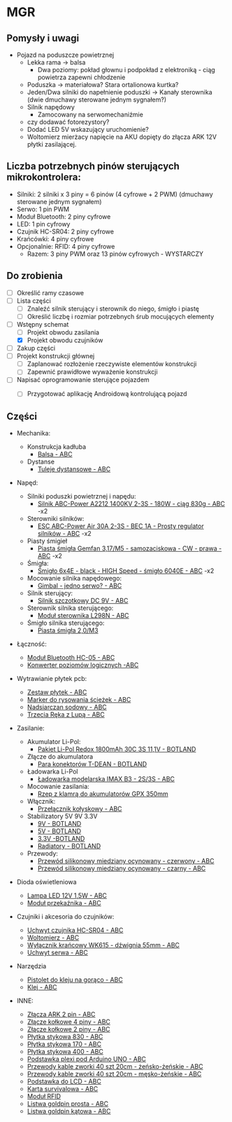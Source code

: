 # MGR

## Pomysły i uwagi
* Pojazd na poduszcze powietrznej
  * Lekka rama -> balsa
    * Dwa poziomy: pokład głownu i podpokład z elektroniką - ciąg powietrza zapewni chłodzenie
  * Poduszka -> materiałowa? Stara ortalionowa kurtka?
  * Jeden/Dwa silniki do napełnienie poduszki -> Kanały sterownika (dwie dmuchawy sterowane jednym sygnałem?)
  * Silnik napędowy
    * Zamocowany na serwomechaniźmie
  * czy dodawać fotorezystory?
  * Dodać LED 5V wskazujący uruchomienie?
  * Woltomierz mierżacy napięcie na AKU dopięty do złącza ARK 12V płytki zasilającej.
  

## Liczba potrzebnych pinów sterujących mikrokontrolera:
  * Silniki: 2 silniki x 3 piny = 6 pinów (4 cyfrowe + 2 PWM) (dmuchawy sterowane jednym sygnałem)
  * Serwo: 1 pin PWM
  * Moduł Bluetooth: 2 piny cyfrowe
  * LED: 1 pin cyfrowy
  * Czujnik HC-SR04: 2 piny cyfrowe
  * Krańcówki: 4 piny cyfrowe
  * Opcjonalnie: RFID: 4 piny cyfrowe
    * Razem: 3 piny PWM oraz 13 pinów cyfrowych - WYSTARCZY

## Do zrobienia
- [ ] Określić ramy czasowe
- [ ] Lista części
  - [ ] Znaleźć silnik sterujący i sterownik do niego, śmigło i piastę
  - [ ] Określić liczbę i rozmiar potrzebnych śrub mocujących elementy
- [ ] Wstępny schemat
  - [ ] Projekt obwodu zasilania
  - [x] Projekt obwodu czujników
- [ ] Zakup części
- [ ] Projekt konstrukcji głównej
  - [ ] Zaplanować rozłożenie rzeczywiste elementów konstrukcji 
  -  [ ] Zapewnić prawidłowe wyważenie konstrukcji
- [ ] Napisać oprogramowanie sterujące pojazdem
  - [ ] Przygotować aplikację Androidową kontrolującą pojazd


## Części
* Mechanika:
  * Konstrukcja kadłuba
    * [Balsa - ABC](https://abc-rc.pl/product-pol-2139-Balsa-Modelarska-3-0-mm-srednia-I-klasa.html)
  * Dystanse
    * [Tuleje dystansowe - ABC](https://abc-rc.pl/product-pol-7191-Zestaw-180-sztuk-Srub-i-Tulei-Dystansowych-M3-6-8-10-12-15-20-mm-Poliamid.html)
* Napęd:    
  * Silniki poduszki powietrznej i napędu:
    * [Silnik ABC-Power A2212 1400KV 2-3S - 180W - ciąg 830g - ABC](https://abc-rc.pl/product-pol-6763-Silnik-ABC-Power-A2212-1400KV-2-3S-180W-ciag-830g.html) -x2
  * Sterowniki silników:
    * [ESC ABC-Power Air 30A 2-3S - BEC 1A - Prosty regulator silników - ABC](https://abc-rc.pl/product-pol-6747-ESC-ABC-Power-Air-30A-2-3S-BEC-1A-Prosty-regulator-silnikow.html) -x2
  * Piasty śmigieł
    * [Piasta śmigła Gemfan 3,17/M5 - samozaciskowa - CW - prawa - ABC](https://abc-rc.pl/product-pol-4299-Piasta-smigla-Gemfan-3-17-M5-samozaciskowa-CW-prawa.html) -x2
  * Śmigła:
    * [Śmigło 6x4E - black - HIGH Speed - śmigło 6040E - ABC](https://abc-rc.pl/product-pol-12265-Smiglo-6x4E-black-HIGH-Speed-smiglo-6040E.html) -x2
  * Mocowanie silnika napędowego:
    * [Gimbal - jedno serwo? - ABC](https://abc-rc.pl/product-pol-1549-Gimbal-Nylon-30x30-Pan-Tilt-do-kamery-Cmos.html)
  * Silnik sterujący:
    * [Silnik szczotkowy DC 9V - ABC](https://abc-rc.pl/product-pol-11763-Silnik-szczotkowy-DC-9V-typ-MT103-RS380SH-os-8mm.html)
  * Sterownik silnika sterującego:
    * [Moduł sterownika L298N - ABC](https://abc-rc.pl/product-pol-6196-Modul-sterownika-L298N-do-silnikow-DC-i-krokowych-Arduino.html) 
  * Śmigło silnika sterującego:
    * [Piasta śmigła 2,0/M3](https://abc-rc.pl/product-pol-12373-Piasta-smigla-2-0-M3-samozaciskowa-CW-prawa.html)
* Łączność:
  * [Moduł Bluetooth HC-05 - ABC](https://abc-rc.pl/product-pol-6189-Bluetooth-HC-05-master-slave-modul-do-APM-i-AlexMos-Arduino.html)
  * [Konwerter poziomów logicznych -ABC](https://abc-rc.pl/product-pol-6191-Konwerter-poziomow-3-3-5V-4-kanaly-stanow-logicznych-SPI-UART-Arduino.html)
* Wytrawianie płytek pcb:
  * [Zestaw płytek - ABC](https://abc-rc.pl/product-pol-9595-Zestaw-laminatow-0-35kg-rozne-wymiary-do-budowy-plytek-PCB.html) 
  * [Marker do rysowania ścieżek - ABC](https://abc-rc.pl/product-pol-9594-Marker-do-rysowania-sciezek-0-3mm-czarny.html?rec=101801302)
  * [Nadsiarczan sodowy - ABC](https://abc-rc.pl/product-pol-10124-Wytrawiacz-do-plytek-drukowanych-B327-Nadsiarczan-sodowy.html)
  * [Trzecia Ręka z Lupą - ABC](https://abc-rc.pl/product-pol-6275-Trzecia-Reka-z-Lupa-podswietlenie-LED-ZD-10MB.html)
* Zasilanie:
  * Akumulator Li-Pol:
    * [Pakiet Li-Pol Redox 1800mAh 30C 3S 11,1V - BOTLAND](https://botland.com.pl/pl/akumulatory-li-pol/9309-pakiet-li-pol-redox-1800mah-30c-3s-111v.html)
  * Złącze do akumulatora 
    * [Para konektorów T-DEAN - BOTLAND](https://botland.com.pl/pl/przewody-i-zlacza-zasilajace/1339-para-konektorow-t-dean.html)
  * Ładowarka Li-Pol
    * [Ładowarka modelarska IMAX B3 - 2S/3S - ABC](https://abc-rc.pl/product-pol-3961-Ladowarka-modelarska-IMAX-B3-2S-3S-li-pol-zasilanie-230V.html?rec=101002101)
  * Mocowanie zasilania:
    * [Rzep z klamrą do akumulatorów GPX 350mm](https://botland.com.pl/pl/rzepy-do-akumulatorow/4363-rzep-z-klamra-do-akumulatorow-gpx-350mm-1szt.html)
  * Włącznik:
    * [Przełącznik kołyskowy - ABC](https://abc-rc.pl/product-pol-12025-Przelacznik-kolyskowy-MRS102-A-C3R-15x21mm-3PIN-ON-OFF-bistabilny.html)
  * Stabilizatory 5V 9V 3.3V
    * [9V - BOTLAND](https://botland.com.pl/pl/regulatory-napiecia/1902-stabilizator-9v-l7809cv-tht-to220.html)
    * [5V - BOTLAND](https://botland.com.pl/pl/regulatory-napiecia/3092-stabilizator-5v-l7805cv-tht-to220.html)
    * [3.3V -BOTLAND](https://botland.com.pl/pl/regulatory-napiecia/7685-stabilizator-ldo-33v-ld1117v33-tht-to220.html)
    * [Radiatory - BOTLAND](https://botland.com.pl/pl/radiatory/1338-radiator-rad04-9x9x5-mm.html)
  * Przewody:
    * [Przewód silikonowy miedziany ocynowany - czerwony - ABC](https://abc-rc.pl/product-pol-4851-Przewod-silikonowy-miedziany-ocynowany-20AWG-100-zyl-0-5mm2-czerwony-elastyczny.html)
    * [Przewód silikonowy miedziany ocynowany - czarny - ABC](https://abc-rc.pl/product-pol-4852-Przewod-silikonowy-miedziany-ocynowany-20AWG-100-zyl-0-5mm2-czarny-elastyczny.html)
 * Dioda oświetleniowa
   * [Lampa LED 12V 1,5W - ABC](https://abc-rc.pl/product-pol-7335-Lampa-LED-12V-1-5W-samoprzylepna-lampa-do-dronow.html)
   * [Moduł przekaźnika - ABC](https://abc-rc.pl/product-pol-12107-Modul-przekaznika-1-kanal-5V-10A-250V-modul-przekaznikowy.html)
 * Czujniki i akcesoria do czujników:
   * [Uchwyt czujnika HC-SR04 - ABC](https://abc-rc.pl/product-pol-7320-Uchwyt-czujnika-HC-SR04-mocowanie-czujnika-SR04.html)
   * [Woltomierz - ABC](https://abc-rc.pl/product-pol-6306-Woltomierz-DC-3-30V-0-36-LED-czerwony-bez-obudowy.html)
   * [Wyłącznik krańcowy WK615 - dźwignia 55mm - ABC](https://abc-rc.pl/product-pol-9842-Wylacznik-krancowy-WK615-dzwignia-55mm.html)
   * [Uchwyt serwa - ABC](https://abc-rc.pl/product-pol-7542-Mocowanie-serwa-9g-SG90-ramka-plexi-36x35-srubki.html)
* Narzędzia
  * [Pistolet do kleju na gorąco - ABC](https://abc-rc.pl/product-pol-11945-Pistolet-do-kleju-na-goraco-110-240V-40W-Glue-Gun.html)
  * [Klej - ABC](https://abc-rc.pl/product-pol-11946-Klej-do-pistoletu-na-goraco-16x1-1cm-klej-do-klejenia-na-goraco-przezroczysty.html)
  
* INNE:  
  * [Złącza ARK 2 pin - ABC](https://abc-rc.pl/product-pol-11824-Zlacze-ARK-2PIN-raster-5mm-do-zalutowania-druku-10szt.html)
  * [Złącze kołkowe 4 piny - ABC](https://abc-rc.pl/product-pol-5430-Gniazdo-kolkowe-2-54mm-4-piny-10-szt-zenskie-do-ukladow-elektronicznych.html?rec=101002206)
  * [Złącze kołkowe 2 piny - ABC](https://abc-rc.pl/product-pol-5428-Gniazdo-kolkowe-2-54mm-2-piny-10-szt-zenskie-do-ukladow-elektronicznych.html?rec=101002203)
  * [Płytka stykowa 830 - ABC](https://abc-rc.pl/product-pol-6204-Plytka-stykowa-830-do-Arduino-MB-102-prototypowa.html)
  * [Płytka stykowa 170 - ABC](https://abc-rc.pl/product-pol-6296-Plytka-stykowa-170-pol-SYB-170-1-szt-budowa-prototypow-Arduino.html)
  * [Płytka stykowa 400 - ABC](https://abc-rc.pl/product-pol-6203-Plytka-stykowa-400-pol-MR200-001-uniwersalna-plytka-stykowa.html)
  * [Podstawka plexi pod Arduino UNO - ABC](https://abc-rc.pl/product-pol-8100-Podstawka-plexi-pod-Arduino-UNO-R3-budowa-prototypow.html)
  * [Przewody kable zworki 40 szt 20cm - żeńsko-żeńskie - ABC](https://abc-rc.pl/product-pol-8808-Przewody-kable-zworki-40-szt-20cm-zensko-zenskie.html)
  * [Przewody kable zworki 40 szt 20cm - męsko-żeńskie - ABC](https://abc-rc.pl/product-pol-8761-Przewody-kable-zworki-40-szt-20cm-mesko-zenskie.html)
  * [Podstawka do LCD - ABC](https://abc-rc.pl/product-pol-9790-Podstawka-do-wyswietlacza-LCD-1602-uchwyt-obudowa.html)
  * [Karta survivalowa - ABC](https://abc-rc.pl/product-pol-8201-Karta-przezycia-SURVIVAL-CARD.html)
  * [Moduł RFID](https://abc-rc.pl/product-pol-6410-Modul-czytnika-RFID-RC522-13-56MHz-karta-brelok-Arduino.html)
  * [Listwa goldpin prosta - ABC](https://abc-rc.pl/product-pol-6349-Listwa-kolkowa-2-54mm-40-pinow-10-szt-goldpin-do-ukladow-elektronicznych.html)
  * [Listwa goldpin kątowa - ABC](https://abc-rc.pl/product-pol-5433-Listwa-kolkowa-2-54mm-katowa-20-pinow-10-szt-goldpin-do-ukladow-elektronicznych.html)



